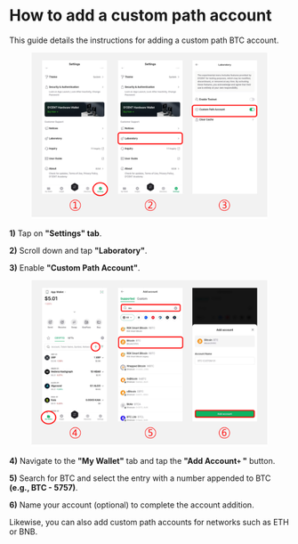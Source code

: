 # How to add a custom path account

This guide details the instructions for adding a custom path BTC account.

<div align="left"><figure><img src="../../.gitbook/assets/custompath-01.png" alt=""><figcaption></figcaption></figure></div>

**1)** Tap on **"Settings" tab**.

**2)** Scroll down and tap **"Laboratory"**.

**3)** Enable **"Custom Path Account"**.

<figure><img src="../../.gitbook/assets/custompath-02.png" alt=""><figcaption></figcaption></figure>

**4)** Navigate to the **"My Wallet"** tab and tap the **"Add Account`+` "** button.

**5)** Search for BTC and select the entry with a number appended to BTC **(e.g., BTC - 5757)**.

**6)** Name your account (optional) to complete the account addition.

Likewise, you can also add custom path accounts for networks such as ETH or BNB.
